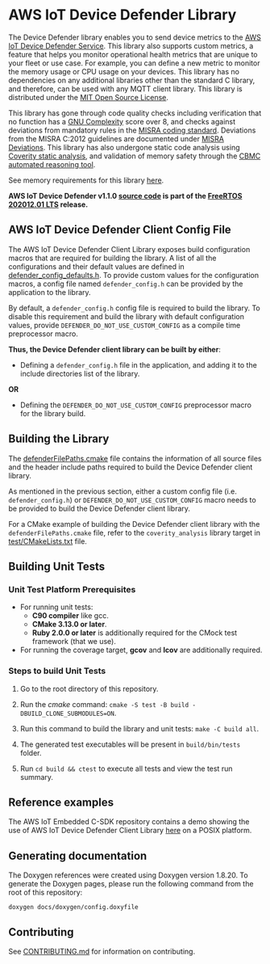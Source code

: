 # AWS IoT Device Defender Library

The Device Defender library enables you to send device metrics to the [AWS IoT Device Defender Service](https://aws.amazon.com/iot-device-defender/).
This library also supports custom metrics, a feature that helps you monitor operational health metrics that are unique to your fleet or use case. For example, you can define a new metric to monitor the memory usage or CPU usage on your devices.
This library has no dependencies on any additional libraries other than the
standard C library, and therefore, can be used with any MQTT client library.
This library is distributed under the [MIT Open Source License](LICENSE).

This library has gone through code quality checks including verification that no
function has a [GNU Complexity](https://www.gnu.org/software/complexity/manual/complexity.html)
score over 8, and checks against deviations from mandatory rules in the
[MISRA coding standard](https://www.misra.org.uk/MISRAHome/MISRAC2012/tabid/196/Default.aspx).
Deviations from the MISRA C:2012 guidelines are documented under [MISRA Deviations](MISRA.md).
This library has also undergone static code analysis using [Coverity static analysis](https://scan.coverity.com/),
and validation of memory safety through the [CBMC automated reasoning tool](https://www.cprover.org/cbmc/).

See memory requirements for this library [here](https://docs.aws.amazon.com/embedded-csdk/202103.00/lib-ref/libraries/aws/device-defender-for-aws-iot-embedded-sdk/docs/doxygen/output/html/index.html#defender_memory_requirements).

**AWS IoT Device Defender v1.1.0 [source code](https://github.com/aws/Device-Defender-for-AWS-IoT-embedded-sdk/tree/v1.1.0/source) is part of the [FreeRTOS 202012.01 LTS](https://github.com/FreeRTOS/FreeRTOS-LTS/tree/202012.01-LTS) release.**

## AWS IoT Device Defender Client Config File

The AWS IoT Device Defender Client Library exposes build configuration macros
that are required for building the library. A list of all the configurations and
their default values are defined in
[defender_config_defaults.h](source/include/defender_config_defaults.h).
To provide custom values for the configuration macros, a config file named
`defender_config.h` can be provided by the application to the library.

By default, a `defender_config.h` config file is required to build the library.
To disable this requirement and build the library with default configuration
values, provide `DEFENDER_DO_NOT_USE_CUSTOM_CONFIG` as a compile time
preprocessor macro.

**Thus, the Device Defender client library can be built by either**:
* Defining a `defender_config.h` file in the application, and adding it to the
include directories list of the library.

**OR**

* Defining the `DEFENDER_DO_NOT_USE_CUSTOM_CONFIG` preprocessor macro for the
library build.

## Building the Library

The [defenderFilePaths.cmake](defenderFilePaths.cmake) file contains the
information of all source files and the header include paths required to build
the Device Defender client library.

As mentioned in the previous section, either a custom config file
(i.e. `defender_config.h`) or `DEFENDER_DO_NOT_USE_CUSTOM_CONFIG` macro needs to
be provided to build the Device Defender client library.

For a CMake example of building the Device Defender client library with the
`defenderFilePaths.cmake` file, refer to the `coverity_analysis` library target
in [test/CMakeLists.txt](test/CMakeLists.txt) file.

## Building Unit Tests

### Unit Test Platform Prerequisites

- For running unit tests:
    - **C90 compiler** like gcc.
    - **CMake 3.13.0 or later**.
    - **Ruby 2.0.0 or later** is additionally required for the CMock test framework (that we use).
- For running the coverage target, **gcov** and **lcov** are additionally required.

### Steps to build **Unit Tests**

1. Go to the root directory of this repository.

1. Run the *cmake* command: `cmake -S test -B build -DBUILD_CLONE_SUBMODULES=ON`.

1. Run this command to build the library and unit tests: `make -C build all`.

1. The generated test executables will be present in `build/bin/tests` folder.

1. Run `cd build && ctest` to execute all tests and view the test run summary.

## Reference examples

The AWS IoT Embedded C-SDK repository contains a demo showing the use of AWS IoT
Device Defender Client Library [here](https://github.com/aws/aws-iot-device-sdk-embedded-C/tree/main/demos/defender/defender_demo_json)
on a POSIX platform.

## Generating documentation

The Doxygen references were created using Doxygen version 1.8.20. To generate the
Doxygen pages, please run the following command from the root of this repository:

```shell
doxygen docs/doxygen/config.doxyfile
```

## Contributing

See [CONTRIBUTING.md](./.github/CONTRIBUTING.md) for information on contributing.
